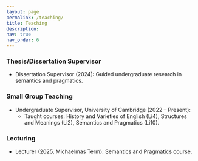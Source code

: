 ```yaml
---
layout: page
permalink: /teaching/
title: Teaching
description: 
nav: true
nav_order: 6
---
```


### Thesis/Dissertation Supervisor
- Dissertation Supervisor (2024): Guided undergraduate research in semantics and pragmatics.

### Small Group Teaching
- Undergraduate Supervisor, University of Cambridge (2022 – Present):
  - Taught courses: History and Varieties of English (Li4), Structures and Meanings (Li2), Semantics and Pragmatics (Li10).

### Lecturing
- Lecturer (2025, Michaelmas Term): Semantics and Pragmatics course.
